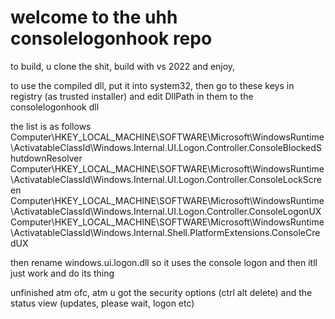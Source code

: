 # welcome to the uhh consolelogonhook repo
to build, u clone the shit, build with vs 2022 and enjoy,

to use the compiled dll, put it into system32, then go to these keys in registry (as trusted installer) and edit
DllPath in them to the consolelogonhook dll

the list is as follows
Computer\HKEY_LOCAL_MACHINE\SOFTWARE\Microsoft\WindowsRuntime\ActivatableClassId\Windows.Internal.UI.Logon.Controller.ConsoleBlockedShutdownResolver
Computer\HKEY_LOCAL_MACHINE\SOFTWARE\Microsoft\WindowsRuntime\ActivatableClassId\Windows.Internal.UI.Logon.Controller.ConsoleLockScreen
Computer\HKEY_LOCAL_MACHINE\SOFTWARE\Microsoft\WindowsRuntime\ActivatableClassId\Windows.Internal.UI.Logon.Controller.ConsoleLogonUX
Computer\HKEY_LOCAL_MACHINE\SOFTWARE\Microsoft\WindowsRuntime\ActivatableClassId\Windows.Internal.Shell.PlatformExtensions.ConsoleCredUX

then rename windows.ui.logon.dll so it uses the console logon and then itll just work and do its thing

unfinished atm ofc, atm u got the security options (ctrl alt delete) and the status view (updates, please wait, logon etc)
